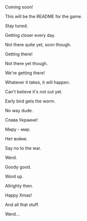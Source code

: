 Coming soon!

This will be the README for the game.

Stay tuned.

Getting closer every day.

Not there quite yet, soon though.

Getting there!

Not there yet though.

We're getting there!

Whatever it takes, it will happen.

Can't believe it's not out yet.

Early bird gets the worm.

No way dude.

Слава Украине!

Миру - мир.

Нет войне.

Say no to the war.

Werd.

Goody good.

Word up.

Allrighty then.

Happy Xmas!

And all that stuff.

Werd...

